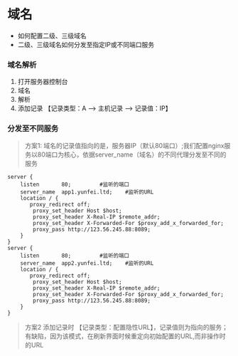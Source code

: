 # 域名

* 如何配置二级、三级域名
* 二级、三级域名如何分发至指定IP或不同端口服务

### 域名解析

1. 打开服务器控制台 
2. 域名
3. 解析
4. 添加记录 【记录类型：A --> 主机记录 --> 记录值：IP】

### 分发至不同服务

>方案1:
    域名的记录值指向的是，服务器IP（默认80端口）;我们配置nginx服务以80端口为核心，依据server_name（域名）的不同代理分发至不同的服务

    
    server {
        listen       80;         #监听的端口
        server_name  app1.yunfei.ltd;    #监听的URL
        location / {
           proxy_redirect off;
            proxy_set_header Host $host;
            proxy_set_header X-Real-IP $remote_addr;
            proxy_set_header X-Forwarded-For $proxy_add_x_forwarded_for;
            proxy_pass http://123.56.245.88:8089;
        }
    }
    server {
        listen       80;         #监听的端口
        server_name  app2.yunfei.ltd;    #监听的URL
        location / {
           proxy_redirect off;
            proxy_set_header Host $host;
            proxy_set_header X-Real-IP $remote_addr;
            proxy_set_header X-Forwarded-For $proxy_add_x_forwarded_for;
            proxy_pass http://123.56.245.88:8089;
        }
    }
    

>方案2
    添加记录时 【记录类型：配置隐性URL】，记录值则为指向的服务；有缺陷，因为该模式，在刷新界面时候重定向初始配置的URL,而非操作时的URL